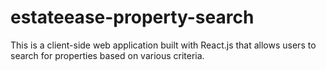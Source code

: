 # estateease-property-search
This is a client-side web application built with React.js that allows users to search for properties based on various criteria.
